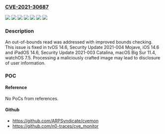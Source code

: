 ### [CVE-2021-30687](https://cve.mitre.org/cgi-bin/cvename.cgi?name=CVE-2021-30687)
![](https://img.shields.io/static/v1?label=Product&message=iOS%20and%20iPadOS&color=blue)
![](https://img.shields.io/static/v1?label=Product&message=macOS&color=blue)
![](https://img.shields.io/static/v1?label=Version&message=%3C%2011.4%20&color=brighgreen)
![](https://img.shields.io/static/v1?label=Version&message=%3C%2014.6%20&color=brighgreen)
![](https://img.shields.io/static/v1?label=Version&message=%3C%202021%20&color=brighgreen)
![](https://img.shields.io/static/v1?label=Version&message=%3C%207.5%20&color=brighgreen)
![](https://img.shields.io/static/v1?label=Vulnerability&message=Processing%20a%20maliciously%20crafted%20image%20may%20lead%20to%20disclosure%20of%20user%20information&color=brighgreen)

### Description

An out-of-bounds read was addressed with improved bounds checking. This issue is fixed in tvOS 14.6, Security Update 2021-004 Mojave, iOS 14.6 and iPadOS 14.6, Security Update 2021-003 Catalina, macOS Big Sur 11.4, watchOS 7.5. Processing a maliciously crafted image may lead to disclosure of user information.

### POC

#### Reference
No PoCs from references.

#### Github
- https://github.com/ARPSyndicate/cvemon
- https://github.com/n0-traces/cve_monitor

